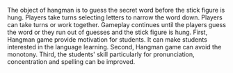 The object of hangman is to guess the secret word before the stick figure is hung. 
Players take turns selecting letters to narrow the word down. 
Players can take turns or work together. 
Gameplay continues until the players guess the word or they run out of guesses and the stick figure is hung.
First, Hangman game provide motivation for students. 
It can make students interested in the language learning.
Second, Hangman game can avoid the monotony. 
Third, the students' skill particularly for pronunciation, concentration and spelling can be improved.
